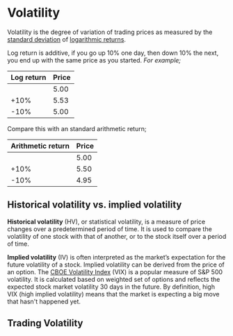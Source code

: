 # Volatility

Volatility is the degree of variation of trading prices as measured by the [standard deviation](https://en.wikipedia.org/wiki/Standard_deviation) of [logarithmic returns](https://en.wikipedia.org/wiki/Rate_of_return#Logarithmic).

Log return is additive, if you go up 10% one day, then down 10% the next, you end up with the same price as you started. _For example;_

| Log return   | Price  |
| ------------ | ------ |
|              | 5.00   |
| +10%         | 5.53   |
| -10%         | 5.00   |

Compare this with an standard arithmetic return;

| Arithmetic return | Price  |
| ----------------- | ------ |
|                   | 5.00   |
| +10%              | 5.50   |
| -10%              | 4.95   |

## Historical volatility vs. implied volatility

**Historical volatility** (HV), or statistical volatility, is a measure of price changes over a predetermined period of time. It is used to compare the volatility of one stock with that of another, or to the stock itself over a period of time.

**Implied volatility** (IV) is often interpreted as the market’s expectation for the future volatility of a stock. Implied volatility can be derived from the price of an option. The [CBOE Volatility Index](https://en.wikipedia.org/wiki/VIX) (VIX) is a popular measure of S&P 500 volatility. It is calculated based on weighted set of options and reflects the expected stock market volatility 30 days in the future. By definition, high VIX (high implied volatility) means that the market is expecting a big move that hasn't happened yet.  


## Trading Volatility
